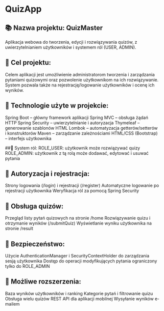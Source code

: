 # QuizApp

## 📚 Nazwa projektu: QuizMaster
Aplikacja webowa do tworzenia, edycji i rozwiązywania quizów, z uwierzytelnianiem użytkowników i systemem ról (USER, ADMIN).


## 🎯 Cel projektu:
Celem aplikacji jest umożliwienie administratorom tworzenia i zarządzania pytaniami quizowymi oraz pozwolenie użytkownikom na ich rozwiązywanie. System pozwala także na rejestrację/logowanie użytkowników i ocenę ich wyników.


## 🧰 Technologie użyte w projekcie:
Spring Boot – główny framework aplikacji
Spring MVC – obsługa żądań HTTP
Spring Security – uwierzytelnianie i autoryzacja
Thymeleaf – generowanie szablonów HTML
Lombok – automatyzacja getterów/setterów i konstruktorów
Maven – zarządzanie zależnościami
HTML/CSS (Bootstrap) – interfejs użytkownika


##👤 System ról:
ROLE_USER: użytkownik może rozwiązywać quizy
ROLE_ADMIN: użytkownik z tą rolą może dodawać, edytować i usuwać pytania


## 🔐 Autoryzacja i rejestracja:
Strony logowania (/login) i rejestracji (/register)
Automatyczne logowanie po rejestracji użytkownika
Weryfikacja ról za pomocą Spring Security


## 📄 Obsługa quizów:
Przegląd listy pytań quizowych na stronie /home
Rozwiązywanie quizu i otrzymanie wyników (/submitQuiz)
Wyświetlanie wyniku użytkownika na stronie /result


## 🔐 Bezpieczeństwo:
Użycie AuthenticationManager i SecurityContextHolder do zarządzania sesją użytkownika
Dostęp do operacji modyfikujących pytania ograniczony tylko do ROLE_ADMIN


## 🔄 Możliwe rozszerzenia:
Baza wyników użytkowników i ranking
Kategorie pytań i filtrowanie quizu
Obsługa wielu quizów
REST API dla aplikacji mobilnej
Wysyłanie wyników e-mailem
